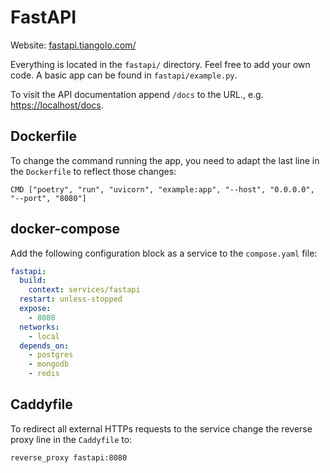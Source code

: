 # FastAPI

Website: [fastapi.tiangolo.com/](https://fastapi.tiangolo.com/)

Everything is located in the `fastapi/` directory. Feel free to add your own code. A basic app can be found in `fastapi/example.py`.

To visit the API documentation append `/docs` to the URL., e.g. [https://localhost/docs](https://localhost/docs).

## Dockerfile

To change the command running the app, you need to adapt the last line in the `Dockerfile` to reflect those changes:

```
CMD ["poetry", "run", "uvicorn", "example:app", "--host", "0.0.0.0", "--port", "8080"]
```

## docker-compose

Add the following configuration block as a service to the `compose.yaml` file:

```yaml
fastapi:
  build:
    context: services/fastapi
  restart: unless-stopped
  expose:
    - 8080
  networks:
    - local
  depends_on:
    - postgres
    - mongodb
    - redis
```

## Caddyfile

To redirect all external HTTPs requests to the service change the reverse proxy line in the `Caddyfile` to:

```
reverse_proxy fastapi:8080
```
